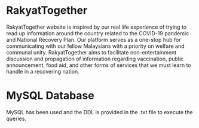 # RakyatTogether

RakyatTogether website is inspired by our real life experience of trying to read up information around the country related to the COVID-19 pandemic and National Recovery Plan. Our platform serves as a one-stop hub for communicating with our fellow Malaysians with a priority on welfare and communal unity. RakyatTogether aims to facilitate non-entertainment discussion and propagation of information regarding vaccination, public announcement, food aid, and other forms of services that we must learn to handle in a recovering nation.

# MySQL Database
MySQL has been used and the DDL is provided in the .txt file to execute the queries.
